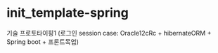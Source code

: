 # init_template-spring
기술 프로토타이핑1 (로그인 session case: Oracle12cRc + hibernateORM + Spring boot + 프론트목업)

